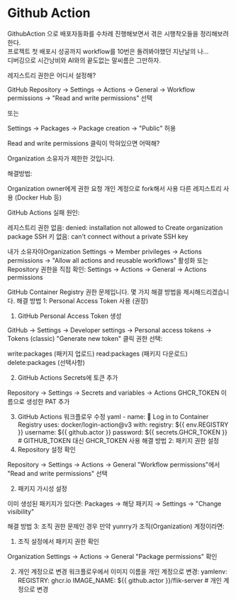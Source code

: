 # Github Action

GithubAction 으로 배포자동화를 수차례 진행해보면서 겪은 시행착오들을 정리해보려한다.  
프로젝트 첫 배포시 성공까지 workflow를 10번은 돌려봐야했던 지난날의 나...  
디버깅으로 시간낭비와 AI와의 끝도없는 말씨름은 그만하자.


레지스트리 권한은 어디서 설정해?

GitHub Repository → Settings → Actions → General → Workflow permissions → "Read and write permissions" 선택

또는

Settings → Packages → Package creation → "Public" 허용

Read and write permissions 클릭이 막혀있으면 어떡해?

Organization 소유자가 제한한 것입니다.

해결방법:

Organization owner에게 권한 요청
개인 계정으로 fork해서 사용
다른 레지스트리 사용 (Docker Hub 등)

GitHub Actions 실패 원인:

레지스트리 권한 없음: denied: installation not allowed to Create organization package
SSH 키 없음: can't connect without a private SSH key

내가 소유자야Organization Settings → Member privileges → Actions permissions → "Allow all actions and reusable workflows" 활성화
또는 Repository 권한을 직접 확인:
Settings → Actions → General → Actions permissions


GitHub Container Registry 권한 문제입니다. 몇 가지 해결 방법을 제시해드리겠습니다.
해결 방법 1: Personal Access Token 사용 (권장)
1. GitHub Personal Access Token 생성

GitHub → Settings → Developer settings → Personal access tokens → Tokens (classic)
"Generate new token" 클릭
권한 선택:

write:packages (패키지 업로드)
read:packages (패키지 다운로드)
delete:packages (선택사항)



2. GitHub Actions Secrets에 토큰 추가

Repository → Settings → Secrets and variables → Actions
GHCR_TOKEN 이름으로 생성한 PAT 추가

3. GitHub Actions 워크플로우 수정
yaml      - name: 🔐 Log in to Container Registry
        uses: docker/login-action@v3
        with:
          registry: ${{ env.REGISTRY }}
          username: ${{ github.actor }}
          password: ${{ secrets.GHCR_TOKEN }}  # GITHUB_TOKEN 대신 GHCR_TOKEN 사용
해결 방법 2: 패키지 권한 설정
1. Repository 설정 확인

Repository → Settings → Actions → General
"Workflow permissions"에서 "Read and write permissions" 선택

2. 패키지 가시성 설정

이미 생성된 패키지가 있다면: Packages → 해당 패키지 → Settings → "Change visibility"

해결 방법 3: 조직 권한 문제인 경우
만약 yunrry가 조직(Organization) 계정이라면:
1. 조직 설정에서 패키지 권한 확인

Organization Settings → Actions → General
"Package permissions" 확인

2. 개인 계정으로 변경
워크플로우에서 이미지 이름을 개인 계정으로 변경:
yamlenv:
  REGISTRY: ghcr.io
  IMAGE_NAME: ${{ github.actor }}/flik-server  # 개인 계정으로 변경